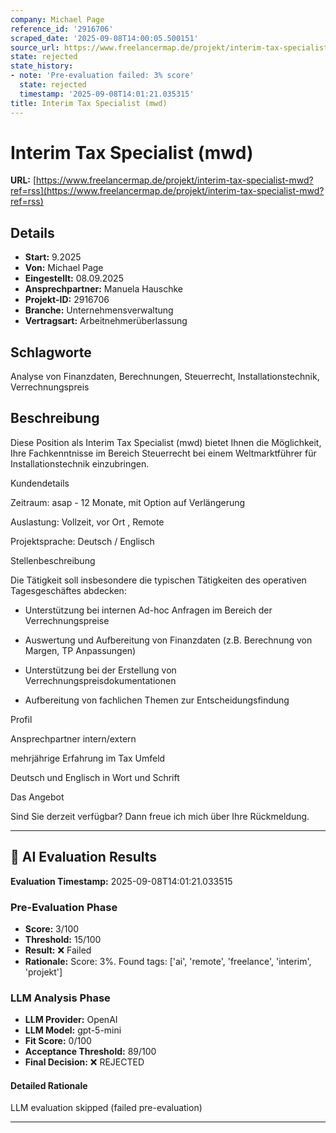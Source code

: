```yaml
---
company: Michael Page
reference_id: '2916706'
scraped_date: '2025-09-08T14:00:05.500151'
source_url: https://www.freelancermap.de/projekt/interim-tax-specialist-mwd?ref=rss
state: rejected
state_history:
- note: 'Pre-evaluation failed: 3% score'
  state: rejected
  timestamp: '2025-09-08T14:01:21.035315'
title: Interim Tax Specialist (mwd)
---
```



# Interim Tax Specialist (mwd)
**URL:** [https://www.freelancermap.de/projekt/interim-tax-specialist-mwd?ref=rss](https://www.freelancermap.de/projekt/interim-tax-specialist-mwd?ref=rss)
## Details
- **Start:** 9.2025
- **Von:** Michael Page
- **Eingestellt:** 08.09.2025
- **Ansprechpartner:** Manuela Hauschke
- **Projekt-ID:** 2916706
- **Branche:** Unternehmensverwaltung
- **Vertragsart:** Arbeitnehmerüberlassung

## Schlagworte
Analyse von Finanzdaten, Berechnungen, Steuerrecht, Installationstechnik, Verrechnungspreis

## Beschreibung
Diese Position als Interim Tax Specialist (mwd) bietet Ihnen die Möglichkeit, Ihre Fachkenntnisse im Bereich Steuerrecht bei einem Weltmarktführer für Installationstechnik einzubringen.

Kundendetails

Zeitraum: asap - 12 Monate, mit Option auf Verlängerung

Auslastung: Vollzeit, vor Ort , Remote

Projektsprache: Deutsch / Englisch

Stellenbeschreibung

Die Tätigkeit soll insbesondere die typischen Tätigkeiten des operativen Tagesgeschäftes abdecken:

* Unterstützung bei internen Ad-hoc Anfragen im Bereich der Verrechnungspreise

* Auswertung und Aufbereitung von Finanzdaten (z.B. Berechnung von Margen, TP Anpassungen)

* Unterstützung bei der Erstellung von Verrechnungspreisdokumentationen

* Aufbereitung von fachlichen Themen zur Entscheidungsfindung

Profil

Ansprechpartner intern/extern

mehrjährige Erfahrung im Tax Umfeld

Deutsch und Englisch in Wort und Schrift

Das Angebot

Sind Sie derzeit verfügbar? Dann freue ich mich über Ihre Rückmeldung.

---

## 🤖 AI Evaluation Results

**Evaluation Timestamp:** 2025-09-08T14:01:21.033515

### Pre-Evaluation Phase
- **Score:** 3/100
- **Threshold:** 15/100
- **Result:** ❌ Failed
- **Rationale:** Score: 3%. Found tags: ['ai', 'remote', 'freelance', 'interim', 'projekt']

### LLM Analysis Phase
- **LLM Provider:** OpenAI
- **LLM Model:** gpt-5-mini
- **Fit Score:** 0/100
- **Acceptance Threshold:** 89/100
- **Final Decision:** ❌ REJECTED

#### Detailed Rationale
LLM evaluation skipped (failed pre-evaluation)

---
